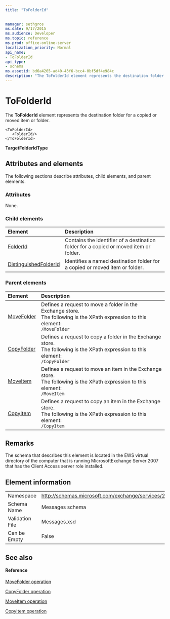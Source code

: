 ```yaml
---
title: "ToFolderId"
 
 
manager: sethgros
ms.date: 9/17/2015
ms.audience: Developer
ms.topic: reference
ms.prod: office-online-server
localization_priority: Normal
api_name:
- ToFolderId
api_type:
- schema
ms.assetid: bd6a4265-ad40-43f6-bcc4-0bf5df4e984c
description: "The ToFolderId element represents the destination folder for a copied or moved item or folder."
---
```


# ToFolderId

The **ToFolderId** element represents the destination folder for a copied or moved item or folder. 
  
```
<ToFolderId>
   <FolderId/>
</ToFolderId>
```

 **TargetFolderIdType**
## Attributes and elements

The following sections describe attributes, child elements, and parent elements.
  
### Attributes

None.
  
### Child elements

|**Element**|**Description**|
|:-----|:-----|
|[FolderId](folderid.md) <br/> |Contains the identifier of a destination folder for a copied or moved item or folder.  <br/> |
|[DistinguishedFolderId](distinguishedfolderid.md) <br/> |Identifies a named destination folder for a copied or moved item or folder.  <br/> |
   
### Parent elements

|**Element**|**Description**|
|:-----|:-----|
|[MoveFolder](movefolder.md) <br/> |Defines a request to move a folder in the Exchange store.  <br/> The following is the XPath expression to this element:  <br/>  `/MoveFolder` <br/> |
|[CopyFolder](copyfolder.md) <br/> |Defines a request to copy a folder in the Exchange store.  <br/> The following is the XPath expression to this element:  <br/>  `/CopyFolder` <br/> |
|[MoveItem](moveitem.md) <br/> |Defines a request to move an item in the Exchange store.  <br/> The following is the XPath expression to this element:  <br/>  `/MoveItem` <br/> |
|[CopyItem](copyitem.md) <br/> |Defines a request to copy an item in the Exchange store.  <br/> The following is the XPath expression to this element:  <br/>  `/CopyItem` <br/> |
   
## Remarks

The schema that describes this element is located in the EWS virtual directory of the computer that is running MicrosoftExchange Server 2007 that has the Client Access server role installed.
  
## Element information

|||
|:-----|:-----|
|Namespace  <br/> |http://schemas.microsoft.com/exchange/services/2006/messages  <br/> |
|Schema Name  <br/> |Messages schema  <br/> |
|Validation File  <br/> |Messages.xsd  <br/> |
|Can be Empty  <br/> |False  <br/> |
   
## See also

#### Reference

[MoveFolder operation](movefolder-operation.md)
  
[CopyFolder operation](copyfolder-operation.md)
  
[MoveItem operation](moveitem-operation.md)
  
[CopyItem operation](copyitem-operation.md)

